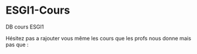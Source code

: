 # ESGI1-Cours
DB cours ESGI1 

Hésitez pas a rajouter vous même les cours que les profs nous donne mais pas que :